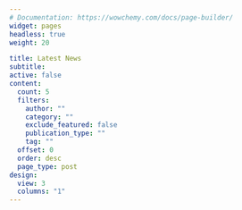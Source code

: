 ```yaml
---
# Documentation: https://wowchemy.com/docs/page-builder/
widget: pages
headless: true
weight: 20

title: Latest News
subtitle:
active: false
content:
  count: 5
  filters:
    author: ""
    category: ""
    exclude_featured: false
    publication_type: ""
    tag: ""
  offset: 0
  order: desc
  page_type: post
design:
  view: 3
  columns: "1"
---
```

